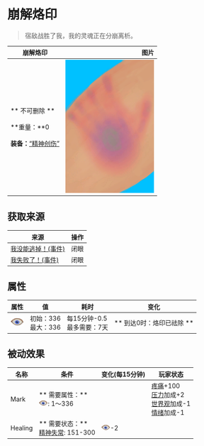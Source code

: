 # 崩解烙印  
> 宿敌战胜了我，我的灵魂正在分崩离析。  
  
  崩解烙印  |   图片   
 ----  |  ----:   
 ** 不可删除 **<br><br>**重量：**0<br><br>**装备：**[“精神创伤”](eTag_WSpiritual.md)  |  <img decoding="async" src="Sprite/HuntersMark.png" href="a.md" style="max-width:300px;max-height:300px;">   
  
## 获取来源  
来源  |  操作  
----  |  ----  
[我没能逃掉！(事件)](Event_EnemyFightFailedRetreat.md)  |  闭眼  
[我失败了！(事件)](Event_EnemyFightFailure.md)  |  闭眼  
## 属性   
属性  |  值  |  耗时  |  变化  
----  |  ----  |  ----  |  ----  
<img decoding="async" src="Sprite/MindState.png" href="a.md" style="max-width:30px;max-height:30px;">  |  初始：336<br>最大：336  |  每15分钟-0.5<br>最多需要：7天  |  ** 到达0时：烙印已祛除 **<br>  
## 被动效果  
名称  |  条件  |  变化(每15分钟)  |  玩家状态  
----  |  ----  |  ----  |  ----  
Mark  |  ** 需要属性：**<br><img decoding="async" src="Sprite/MindState.png" href="a.md" style="max-width:20px;max-height:20px;">: 1～336  |    |  [疼痛](Pain.md)+100<br>[压力](Stress.md)加成+2<br>[世界观](Structure.md)加成-1<br>[情绪](Morale.md)加成-1  
Healing  |  ** 需要状态：**<br>[精神失常](MindState.md): 151-300  |  <img decoding="async" src="Sprite/MindState.png" href="a.md" style="max-width:20px;max-height:20px;">-2  |    


<script>document.title="崩解烙印 - 卡牌生存百科 Card Survival Wiki";</script>